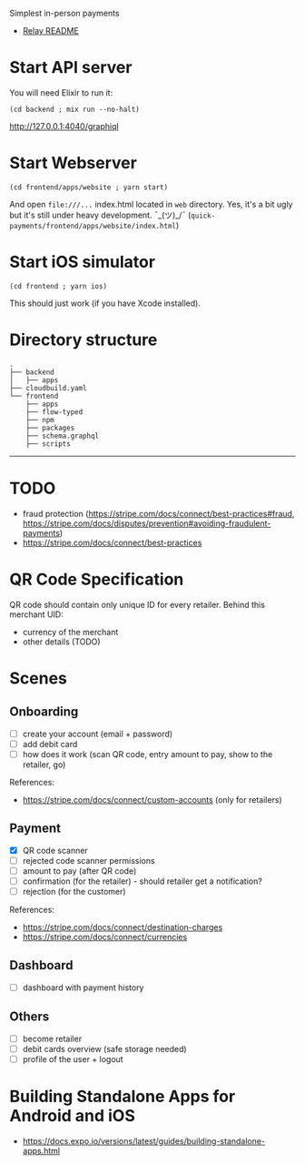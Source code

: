 Simplest in-person payments

- [Relay README](frontend/npm/relay/README.md)

# Start API server

You will need Elixir to run it:

```
(cd backend ; mix run --no-halt)
```

http://127.0.0.1:4040/graphiql

# Start Webserver

```
(cd frontend/apps/website ; yarn start)
```

And open `file:///...` index.html located in `web` directory. Yes, it's a bit ugly but it's still
 under heavy development. ¯\_(ツ)_/¯ (`quick-payments/frontend/apps/website/index.html`)

# Start iOS simulator

```
(cd frontend ; yarn ios)
```

This should just work (if you have Xcode installed).

# Directory structure

```
.
├── backend
│   ├── apps
├── cloudbuild.yaml
└── frontend
    ├── apps
    ├── flow-typed
    ├── npm
    ├── packages
    ├── schema.graphql
    ├── scripts
```

---

# TODO

- fraud protection (https://stripe.com/docs/connect/best-practices#fraud, https://stripe.com/docs/disputes/prevention#avoiding-fraudulent-payments)
- https://stripe.com/docs/connect/best-practices

# QR Code Specification

QR code should contain only unique ID for every retailer. Behind this merchant UID:

- currency of the merchant
- other details (TODO)

# Scenes

## Onboarding

- [ ] create your account (email + password)
- [ ] add debit card
- [ ] how does it work (scan QR code, entry amount to pay, show to the retailer, go)

References:

- https://stripe.com/docs/connect/custom-accounts (only for retailers)

## Payment

- [x] QR code scanner
- [ ] rejected code scanner permissions
- [ ] amount to pay (after QR code)
- [ ] confirmation (for the retailer) - should retailer get a notification?
- [ ] rejection (for the customer)

References:

- https://stripe.com/docs/connect/destination-charges
- https://stripe.com/docs/connect/currencies

## Dashboard

- [ ] dashboard with payment history

## Others

- [ ] become retailer
- [ ] debit cards overview (safe storage needed)
- [ ] profile of the user + logout

# Building Standalone Apps for Android and iOS

- https://docs.expo.io/versions/latest/guides/building-standalone-apps.html
